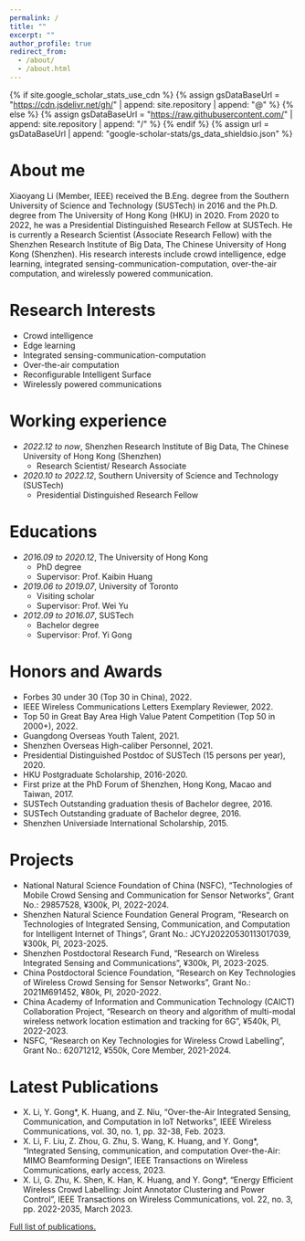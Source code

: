 ```yaml
---
permalink: /
title: ""
excerpt: ""
author_profile: true
redirect_from: 
  - /about/
  - /about.html
---
```


{% if site.google_scholar_stats_use_cdn %}
{% assign gsDataBaseUrl = "https://cdn.jsdelivr.net/gh/" | append: site.repository | append: "@" %}
{% else %}
{% assign gsDataBaseUrl = "https://raw.githubusercontent.com/" | append: site.repository | append: "/" %}
{% endif %}
{% assign url = gsDataBaseUrl | append: "google-scholar-stats/gs_data_shieldsio.json" %}

<span class='anchor' id='about-me'></span>

# About me
Xiaoyang Li (Member, IEEE) received the B.Eng. degree from the Southern University of Science and Technology (SUSTech) in 2016 and the Ph.D.
degree from The University of Hong Kong (HKU) in 2020. From 2020 to 2022, he was a Presidential Distinguished Research Fellow at SUSTech. He is currently a Research Scientist (Associate Research Fellow) with the Shenzhen Research Institute of Big Data, The Chinese University of Hong Kong (Shenzhen). His research interests include crowd intelligence, edge learning, integrated sensing-communication-computation, over-the-air computation, and wirelessly powered communication.
<!-- 这一行是总citations的数据 -->
<!-- <a href='https://scholar.google.es/citations?user=pw0f1aIAAAAJ&hl'><img src="https://img.shields.io/endpoint?url={{ url | url_encode }}&logo=Google%20Scholar&labelColor=f6f6f6&color=9cf&style=flat&label=citations"></a> -->

# Research Interests
- Crowd intelligence
- Edge learning
- Integrated sensing-communication-computation
- Over-the-air computation
- Reconfigurable Intelligent Surface
- Wirelessly powered communications

# Working experience
- *2022.12 to now*, Shenzhen Research Institute of Big Data, The Chinese University of Hong Kong (Shenzhen)
  - Research Scientist/ Research Associate
- *2020.10 to 2022.12*, Southern University of Science and Technology (SUSTech)
  - Presidential Distinguished Research Fellow
  
# Educations
- *2016.09 to 2020.12*, The University of Hong Kong
  - PhD degree
  - Supervisor: Prof. Kaibin Huang
- *2019.06 to 2019.07*, University of Toronto
  - Visiting scholar
  - Supervisor: Prof. Wei Yu
- *2012.09 to 2016.07*, SUSTech
  - Bachelor degree
  - Supervisor: Prof. Yi Gong
 
# Honors and Awards
- Forbes 30 under 30 (Top 30 in China), 2022.
- IEEE Wireless Communications Letters Exemplary Reviewer, 2022.
- Top 50 in Great Bay Area High Value Patent Competition (Top 50 in 2000+), 2022.
- Guangdong Overseas Youth Talent, 2021.
- Shenzhen Overseas High-caliber Personnel, 2021.
- Presidential Distinguished Postdoc of SUSTech (15 persons per year), 2020.
- HKU Postgraduate Scholarship, 2016-2020.
- First prize at the PhD Forum of Shenzhen, Hong Kong, Macao and Taiwan, 2017.
- SUSTech Outstanding graduation thesis of Bachelor degree, 2016.
- SUSTech Outstanding graduate of Bachelor degree, 2016.
- Shenzhen Universiade International Scholarship, 2015.

# Projects
- National Natural Science Foundation of China (NSFC), “Technologies of Mobile Crowd Sensing and Communication for Sensor Networks”, Grant No.: 29857528, ¥300k, PI, 2022-2024.
- Shenzhen Natural Science Foundation General Program, “Research on Technologies of Integrated Sensing, Communication, and Computation for Intelligent Internet of Things”, Grant No.: JCYJ20220530113017039, ¥300k, PI, 2023-2025.
- Shenzhen Postdoctoral Research Fund, “Research on Wireless Integrated Sensing and Communications”, ¥300k, PI, 2023-2025.
- China Postdoctoral Science Foundation, “Research on Key Technologies of Wireless Crowd Sensing for Sensor Networks”, Grant No.: 2021M691452, ¥80k, PI, 2020-2022.
- China Academy of Information and Communication Technology (CAICT) Collaboration Project, “Research on theory and algorithm of multi-modal wireless network location estimation and tracking for 6G”, ¥540k, PI, 2022-2023.
- NSFC, “Research on Key Technologies for Wireless Crowd Labelling”, Grant No.: 62071212, ¥550k, Core Member, 2021-2024.

# Latest Publications
- X. Li, Y. Gong*, K. Huang, and Z. Niu, “Over-the-Air Integrated Sensing, Communication, and Computation in IoT Networks”, IEEE Wireless Communications, vol. 30, no. 1, pp. 32-38, Feb. 2023.
- X. Li, F. Liu, Z. Zhou, G. Zhu, S. Wang, K. Huang, and Y. Gong*, “Integrated Sensing, communication, and computation Over-the-Air: MIMO Beamforming Design”, IEEE Transactions on Wireless Communications, early access, 2023.
- X. Li, G. Zhu, K. Shen, K. Han, K. Huang, and Y. Gong*, “Energy Efficient Wireless Crowd Labelling: Joint Annotator Clustering and Power Control”, IEEE Transactions on Wireless Communications, vol. 22, no. 3, pp. 2022-2035, March 2023.

[Full list of publications.](/publications/)
